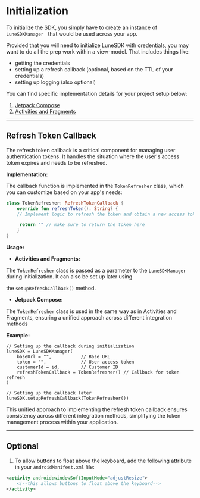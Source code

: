 # Initialization

To initialize the SDK, you simply have to create an instance of `LuneSDKManager`   that would be used across your app.

Provided that you will need to initialize LuneSDK with credentials, you may want to do all the prep work within a view-model. That includes things like:

- getting the credentials
- setting up a refresh callback (optional, based on the TTL of your credentials)
- setting up logging (also optional)

You can find specific implementation details for your project setup below:

1. [Jetpack Compose](compose.md)
2. [Activities and Fragments](activities.md)

---

## Refresh Token Callback

The refresh token callback is a critical component for managing user authentication tokens. It handles the situation where the user's access token expires and needs to be refreshed.

**Implementation:**

The callback function is implemented in the `TokenRefresher` class, which you can customize based on your app's needs:

```kotlin
class TokenRefresher: RefreshTokenCallback {
    override fun refreshToken(): String? {
    // Implement logic to refresh the token and obtain a new access token

     return "" // make sure to return the token here
    }
}
```

**Usage:**

- **Activities and Fragments:**

The `TokenRefresher` class is passed as a parameter to the `LuneSDKManager` during initialization. It can also be set up later using

the `setupRefreshCallback()` method.

- **Jetpack Compose:**

The `TokenRefresher` class is used in the same way as in Activities and Fragments, ensuring a unified approach across different integration methods

**Example:**

```plain
// Setting up the callback during initialization
luneSDK = LuneSDKManager(
    baseUrl = "",           // Base URL
    token = "",             // User access token
    customerId = id,        // Customer ID
    refreshTokenCallback = TokenRefresher() // Callback for token refresh
)

// Setting up the callback later
luneSDK.setupRefreshCallback(TokenRefresher())
```

This unified approach to implementing the refresh token callback ensures consistency across different integration methods, simplifying the token management process within your application.

---

## Optional

1. To allow buttons to float above the keyboard, add the following attribute in your `AndroidManifest.xml` file:

```xml
<activity android:windowSoftInputMode="adjustResize">
    <!--this allows buttons to float above the keyboard-->
</activity>


```

